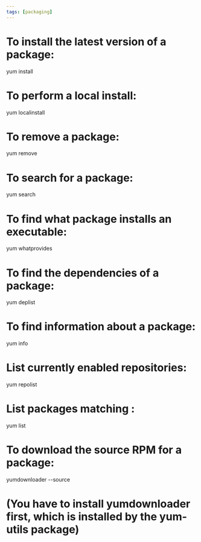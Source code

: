 ```yaml
---
tags: [packaging]
---
```


# To install the latest version of a package:

yum install <package>

# To perform a local install:

yum localinstall <package>

# To remove a package:

yum remove <package>

# To search for a package:

yum search <package>

# To find what package installs an executable:

yum whatprovides <executable>

# To find the dependencies of a package:

yum deplist <package>

# To find information about a package:

yum info <package>

# List currently enabled repositories:

yum repolist

# List packages matching <phrase>:

yum list <phrase>

# To download the source RPM for a package:

yumdownloader --source <package>

# (You have to install yumdownloader first, which is installed by the yum-utils package)
